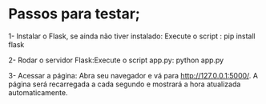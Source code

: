 # Passos para testar;<br>
1- Instalar o Flask, se ainda não tiver instalado: Execute o script : pip install flask<br>

2- Rodar o servidor Flask:Execute o script app.py: python app.py<br>

3- Acessar a página: Abra seu navegador e vá para http://127.0.0.1:5000/. A página será recarregada a cada segundo e mostrará a hora atualizada automaticamente.<br>
